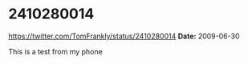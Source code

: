 # 2410280014
https://twitter.com/TomFrankly/status/2410280014
**Date:** 2009-06-30

This is a test from my phone
